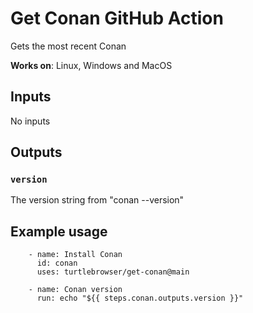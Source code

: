 # Get Conan GitHub Action

Gets the most recent Conan

**Works on**: Linux, Windows and MacOS 

## Inputs

No inputs

## Outputs

### `version`

The version string from "conan --version"

## Example usage

~~~~
    - name: Install Conan
      id: conan
      uses: turtlebrowser/get-conan@main

    - name: Conan version
      run: echo "${{ steps.conan.outputs.version }}"
~~~~
